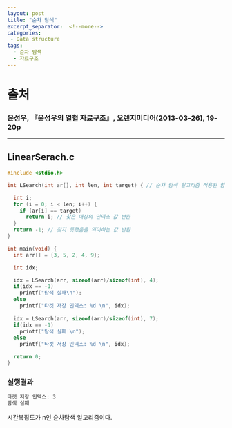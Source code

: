 ```yaml
---
layout: post
title: "순차 탐색"
excerpt_separator:  <!--more-->
categories:
 - Data structure
tags:
  - 순차 탐색
  - 자료구조
---
```


# 출처
### 윤성우, 『윤성우의 열혈 자료구조』, 오렌지미디어(2013-03-26), 19-20p

---
<!--more-->
## LinearSerach.c
```cpp
#include <stdio.h>

int LSearch(int ar[], int len, int target) { // 순차 탐색 알고리즘 적용된 함수

  int i;
  for (i = 0; i < len; i++) {
    if (ar[i] == target)
      return i; // 찾은 대상의 인덱스 값 변환
  }
  return -1; // 찾지 못했음을 의미하는 값 반환
}

int main(void) {
  int arr[] = {3, 5, 2, 4, 9};

  int idx;

  idx = LSearch(arr, sizeof(arr)/sizeof(int), 4);
  if(idx == -1)
    printf("탐색 실패\n");
  else
    printf("타겟 저장 인덱스: %d \n", idx);
  
  idx = LSearch(arr, sizeof(arr)/sizeof(int), 7);
  if(idx == -1)
    printf("탐색 실패 \n");
  else
    printf("타겟 저장 인덱스: %d \n", idx);

  return 0;
}
```
### 실행결과

```bash
타겟 저장 인덱스: 3
탐색 실패
```

시간복잡도가 n인 순차탐색 알고리즘이다.